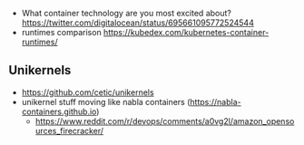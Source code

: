 - What container technology are you most excited about? https://twitter.com/digitalocean/status/695661095772524544
- runtimes comparison https://kubedex.com/kubernetes-container-runtimes/

## Unikernels

- https://github.com/cetic/unikernels
- unikernel stuff moving like nabla containers (https://nabla-containers.github.io)
  - https://www.reddit.com/r/devops/comments/a0vg2l/amazon_opensources_firecracker/
